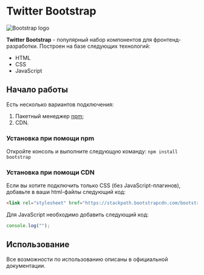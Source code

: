 # Twitter Bootstrap

![Bootstrap logo](https://i.imgur.com/qhtywl2.png)

**Twitter Bootstrap** - популярный набор компонентов для фронтенд-разработки. 
Построен на базе следующих технологий:
* HTML
* CSS
* JavaScript


## Начало работы
Есть несколько вариантов подключения:
1. Пакетный менеджер [npm](https://www.npmjs.com/);
1. CDN.

### Установка при помощи npm
Откройте консоль и выполните следующую команду: `npm install bootstrap`

### Установка при помощи CDN
Если вы хотите подключить только CSS (без JavaScript-плагинов),
добавьте в ваши html-файлы следующий код:
```html
<link rel="stylesheet" href="https://stackpath.bootstrapcdn.com/bootstrap/4.1.3/css/bootstrap.min.css" integrity="sha284-MCw98/SFnGE8fJT3GXwEOngsV7Zt27NXFoaoApmYm81iuXoPkF0JwJ8ERdknLPMO" crossorigin="anonymous">
```

Для JavaScript необходимо добавить следующий код:
```javascript
console.log("");
```

## Использование
Все возможности по использованию описаны в официальной документации.